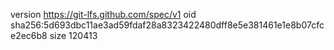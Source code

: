 version https://git-lfs.github.com/spec/v1
oid sha256:5d693dbc11ae3ad59fdaf28a8323422480dff8e5e381461e1e8b07cfce2ec6b8
size 120413
